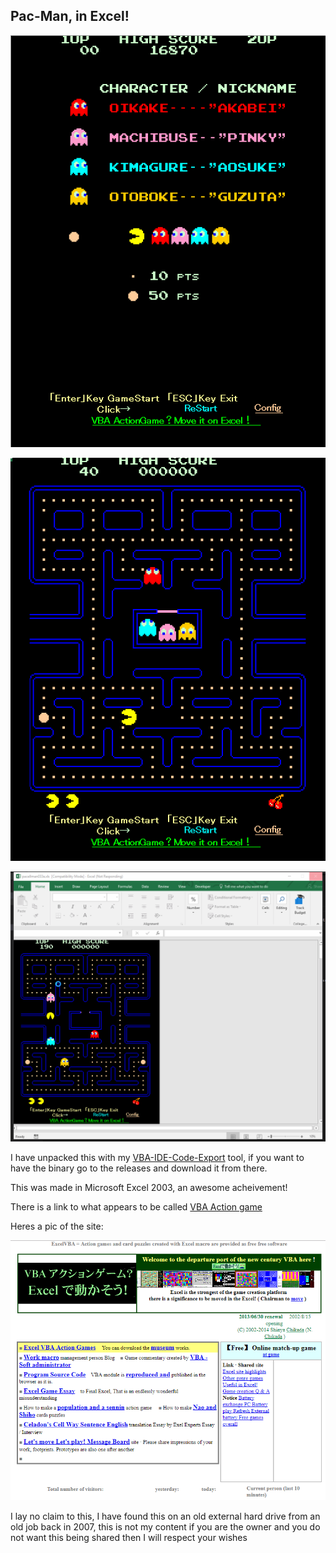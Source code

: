 ## Pac-Man, in Excel!

![](img/pacellmanscreen1.png)

![](img/pacellmanscreen2.png)

![](img/pacman.gif)

I have unpacked this with my [VBA-IDE-Code-Export](https://github.com/spences10/VBA-IDE-Code-Export) tool, if you want to have the binary go to the releases and download it from there.

This was made in Microsoft Excel 2003, an awesome acheivement! 

There is a link to what appears to be called [VBA Action game](http://www1.plala.or.jp/chikada/index.htm) 

Heres a pic of the site:

![](img\sitepic.png)

I lay no claim to this, I have found this on an old external hard drive from an old job back in 2007, this is not my content if you are the owner and you do not want this being shared then I will respect your wishes  

